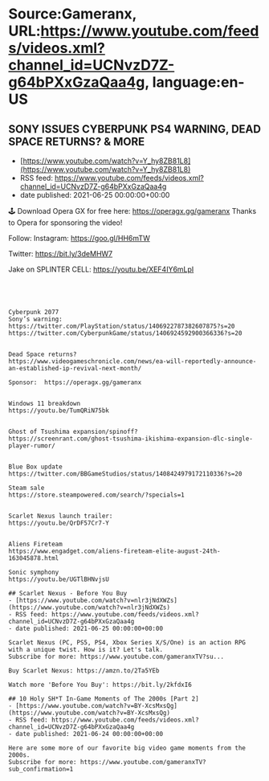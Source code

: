 # Source:Gameranx, URL:https://www.youtube.com/feeds/videos.xml?channel_id=UCNvzD7Z-g64bPXxGzaQaa4g, language:en-US

## SONY ISSUES CYBERPUNK PS4 WARNING, DEAD SPACE RETURNS? & MORE
 - [https://www.youtube.com/watch?v=Y_hy8ZB81L8](https://www.youtube.com/watch?v=Y_hy8ZB81L8)
 - RSS feed: https://www.youtube.com/feeds/videos.xml?channel_id=UCNvzD7Z-g64bPXxGzaQaa4g
 - date published: 2021-06-25 00:00:00+00:00

🕹 Download Opera GX for free here: https://operagx.gg/gameranx
Thanks to Opera for sponsoring the video!

Follow:
 Instagram: https://goo.gl/HH6mTW​​​​​​​

Twitter: https://bit.ly/3deMHW7​​​​​​​

Jake on SPLINTER CELL: https://youtu.be/XEF4IY6mLpI



 ~~~~STORIES~~~~




Cyberpunk 2077
Sony’s warning: https://twitter.com/PlayStation/status/1406922787382607875?s=20
https://twitter.com/CyberpunkGame/status/1406924592900366336?s=20


Dead Space returns?
https://www.videogameschronicle.com/news/ea-will-reportedly-announce-an-established-ip-revival-next-month/

Sponsor:  https://operagx.gg/gameranx


Windows 11 breakdown
https://youtu.be/TumQRiN75bk


Ghost of Tsushima expansion/spinoff?
https://screenrant.com/ghost-tsushima-ikishima-expansion-dlc-single-player-rumor/


Blue Box update
https://twitter.com/BBGameStudios/status/1408424979172110336?s=20

Steam sale
https://store.steampowered.com/search/?specials=1


Scarlet Nexus launch trailer: 
https://youtu.be/QrDF57Cr7-Y


Aliens Fireteam
https://www.engadget.com/aliens-fireteam-elite-august-24th-163045878.html

Sonic symphony
https://youtu.be/UGTlBHNvjsU

## Scarlet Nexus - Before You Buy
 - [https://www.youtube.com/watch?v=nlr3jNdXWZs](https://www.youtube.com/watch?v=nlr3jNdXWZs)
 - RSS feed: https://www.youtube.com/feeds/videos.xml?channel_id=UCNvzD7Z-g64bPXxGzaQaa4g
 - date published: 2021-06-25 00:00:00+00:00

Scarlet Nexus (PC, PS5, PS4, Xbox Series X/S/One) is an action RPG with a unique twist. How is it? Let's talk.
Subscribe for more: https://www.youtube.com/gameranxTV?su...

Buy Scarlet Nexus: https://amzn.to/2Ta5YEb

Watch more 'Before You Buy': https://bit.ly/2kfdxI6

## 10 Holy SH*T In-Game Moments of The 2000s [Part 2]
 - [https://www.youtube.com/watch?v=BY-XcsMxsQg](https://www.youtube.com/watch?v=BY-XcsMxsQg)
 - RSS feed: https://www.youtube.com/feeds/videos.xml?channel_id=UCNvzD7Z-g64bPXxGzaQaa4g
 - date published: 2021-06-24 00:00:00+00:00

Here are some more of our favorite big video game moments from the 2000s.
Subscribe for more: https://www.youtube.com/gameranxTV?sub_confirmation=1

